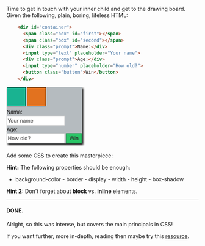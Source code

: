     
Time to get in touch with your inner child and get to the drawing board. Given the following, plain, boring, lifeless HTML:
    
      
```html
    <div id="container">
      ﻿<span class="box" id="first"></span>
      ﻿<span class="box" id="second"></span>
      ﻿<div class="prompt">Name:</div>
      ﻿<input type="text" placeholder="Your name">
      ﻿<div class="prompt">Age:</div>
      ﻿<input type="number" placeholder="How old?">
      ﻿<button class="button">Win</button>
    </div>
```
   

![.guides/img/download](./download.png)

Add some CSS to create this masterpiece:



    
   **Hint:** The following properties should be enough:
    
      
    
   -   background-color
    -   border
    -   display
    -   width
    -   height
    -   box-shadow
    
      
    
   **Hint 2:** Don't forget about **block** vs. **inline** elements.
    
      
    
   ----------
    
      
    
   #### **DONE.**
    
   Alright, so this was intense, but covers the main principals in CSS!
    
   If you want further, more in-depth, reading then maybe try this [resource](https://developer.mozilla.org/en-US/docs/Learn/CSS/Introduction_to_CSS/Cascade_and_inheritance).


